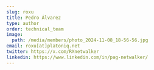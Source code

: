 ```yaml
---
slug: roxu
title: Pedro Álvarez
type: author
order: technical_team
image:
  path: /media/members/photo_2024-11-08_18-56-56.jpg
email: roxu[at]platoniq.net
twitter: https://x.com/RXnetwalker
linkedin: https://www.linkedin.com/in/pag-netwalker/
---
```

